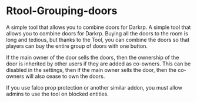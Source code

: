 # Rtool-Grouping-doors

A simple tool that allows you to combine doors for Darkrp.
A simple tool that allows you to combine doors for Darkrp. Buying all the doors to the room is long and tedious, but thanks to the Tool, you can combine the doors so that players can buy the entire group of doors with one button.

If the main owner of the door sells the doors, then the ownership of the door is inherited by other users if they are added as co-owners. This can be disabled in the settings, then if the main owner sells the door, then the co-owners will also cease to own the doors.

If you use falco prop protection or another similar addon, you must allow admins to use the tool on blocked entities.

